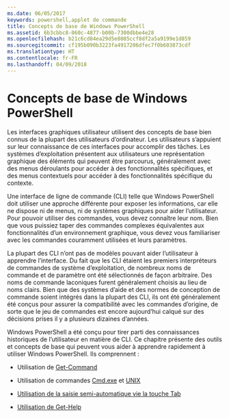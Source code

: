 ```yaml
---
ms.date: 06/05/2017
keywords: powershell,applet de commande
title: Concepts de base de Windows PowerShell
ms.assetid: 6b3cbbc8-060c-4877-b00b-7300dbbe4e28
ms.openlocfilehash: b21c6cd84ea29d5e8085ccf8df2a5a9199e1d859
ms.sourcegitcommit: cf195b090b3223fa4917206dfec7f0b603873cdf
ms.translationtype: HT
ms.contentlocale: fr-FR
ms.lasthandoff: 04/09/2018
---
```

# <a name="windows-powershell-basics"></a>Concepts de base de Windows PowerShell
Les interfaces graphiques utilisateur utilisent des concepts de base bien connus de la plupart des utilisateurs d’ordinateur. Les utilisateurs s’appuient sur leur connaissance de ces interfaces pour accomplir des tâches. Les systèmes d’exploitation présentent aux utilisateurs une représentation graphique des éléments qui peuvent être parcourus, généralement avec des menus déroulants pour accéder à des fonctionnalités spécifiques, et des menus contextuels pour accéder à des fonctionnalités spécifique du contexte.

Une interface de ligne de commande (CLI) telle que Windows PowerShell doit utiliser une approche différente pour exposer les informations, car elle ne dispose ni de menus, ni de systèmes graphiques pour aider l’utilisateur. Pour pouvoir utiliser des commandes, vous devez connaître leur nom. Bien que vous puissiez taper des commandes complexes équivalentes aux fonctionnalités d’un environnement graphique, vous devez vous familiariser avec les commandes couramment utilisées et leurs paramètres.

La plupart des CLI n’ont pas de modèles pouvant aider l’utilisateur à apprendre l’interface. Du fait que les CLI étaient les premiers interpréteurs de commandes de système d’exploitation, de nombreux noms de commande et de paramètre ont été sélectionnés de façon arbitraire. Des noms de commande laconiques furent généralement choisis au lieu de noms clairs. Bien que des systèmes d’aide et des normes de conception de commande soient intégrés dans la plupart des CLI, ils ont été généralement été conçus pour assurer la compatibilité avec les commandes d’origine, de sorte que le jeu de commandes est encore aujourd’hui calqué sur des décisions prises il y a plusieurs dizaines d’années.

Windows PowerShell a été conçu pour tirer parti des connaissances historiques de l’utilisateur en matière de CLI. Ce chapitre présente des outils et concepts de base qui peuvent vous aider à apprendre rapidement à utiliser Windows PowerShell. Ils comprennent :

- Utilisation de [Get-Command](/powershell/module/Microsoft.PowerShell.Core/get-command)

- Utilisation de commandes [Cmd.exe](/windows-server/administration/windows-commands/cmd) et [UNIX](/windows/wsl/reference)

- [Utilisation de la saisie semi-automatique vie la touche Tab](../../core-powershell/console/using-tab-expansion.md)

- [Utilisation de Get-Help](./getting-detailed-help-information.md)